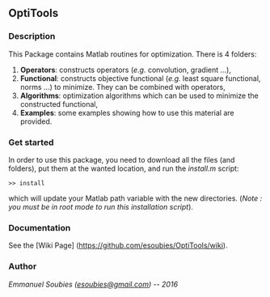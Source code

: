 ## OptiTools
### Description
  This Package contains Matlab routines for optimization. There is 4 folders:
  
1. **Operators**: constructs operators (*e.g.* convolution, gradient ...),
2. **Functional**: constructs objective functional (*e.g.* least square functional, norms ...) to minimize. They can be combined                       with operators,
3. **Algorithms**: optimization algorithms which can be used to minimize the constructed functional,
4. **Examples**: some examples showing how to use this material are provided.

### Get started
  In order to use this package, you need to download all the files (and folders), put them at the wanted location, and run the *install.m* script:
  ```
  >> install
  ```
  which will update your Matlab path variable with the new directories. (*Note : you must be in root mode to run this installation script*).
  
### Documentation

See the [Wiki Page] (https://github.com/esoubies/OptiTools/wiki).
  
### Author

  *Emmanuel Soubies (esoubies@gmail.com) -- 2016*

